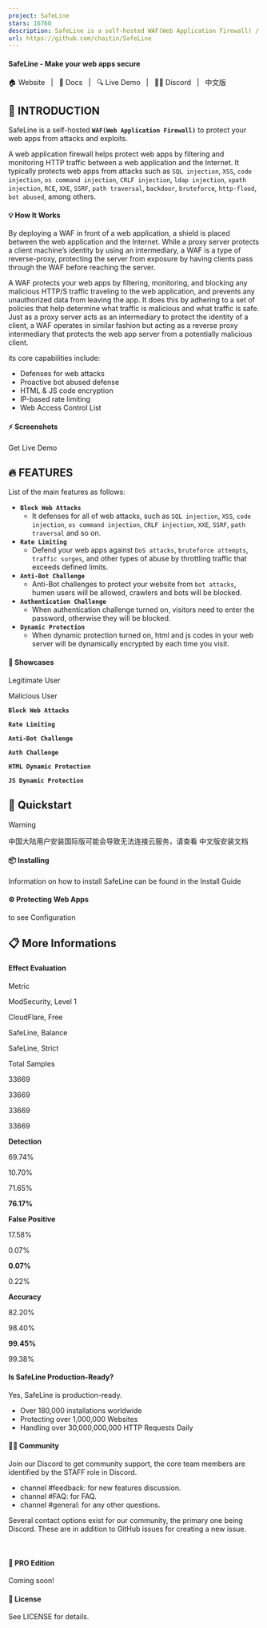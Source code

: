 ```yaml
---
project: SafeLine
stars: 16760
description: SafeLine is a self-hosted WAF(Web Application Firewall) / reverse proxy to protect your web apps from attacks and exploits.
url: https://github.com/chaitin/SafeLine
---
```


#### SafeLine - Make your web apps secure

🏠 Website   |   📖 Docs   |   🔍 Live Demo   |   🙋‍♂️ Discord   |   中文版

👋 INTRODUCTION
---------------

SafeLine is a self-hosted **`WAF(Web Application Firewall)`** to protect your web apps from attacks and exploits.

A web application firewall helps protect web apps by filtering and monitoring HTTP traffic between a web application and the Internet. It typically protects web apps from attacks such as `SQL injection`, `XSS`, `code injection`, `os command injection`, `CRLF injection`, `ldap injection`, `xpath injection`, `RCE`, `XXE`, `SSRF`, `path traversal`, `backdoor`, `bruteforce`, `http-flood`, `bot abused`, among others.

#### 💡 How It Works

By deploying a WAF in front of a web application, a shield is placed between the web application and the Internet. While a proxy server protects a client machine’s identity by using an intermediary, a WAF is a type of reverse-proxy, protecting the server from exposure by having clients pass through the WAF before reaching the server.

A WAF protects your web apps by filtering, monitoring, and blocking any malicious HTTP/S traffic traveling to the web application, and prevents any unauthorized data from leaving the app. It does this by adhering to a set of policies that help determine what traffic is malicious and what traffic is safe. Just as a proxy server acts as an intermediary to protect the identity of a client, a WAF operates in similar fashion but acting as a reverse proxy intermediary that protects the web app server from a potentially malicious client.

its core capabilities include:

-   Defenses for web attacks
-   Proactive bot abused defense
-   HTML & JS code encryption
-   IP-based rate limiting
-   Web Access Control List

#### ⚡️ Screenshots

Get Live Demo

🔥 FEATURES
-----------

List of the main features as follows:

-   **`Block Web Attacks`**
    -   It defenses for all of web attacks, such as `SQL injection`, `XSS`, `code injection`, `os command injection`, `CRLF injection`, `XXE`, `SSRF`, `path traversal` and so on.
-   **`Rate Limiting`**
    -   Defend your web apps against `DoS attacks`, `bruteforce attempts`, `traffic surges`, and other types of abuse by throttling traffic that exceeds defined limits.
-   **`Anti-Bot Challenge`**
    -   Anti-Bot challenges to protect your website from `bot attacks`, humen users will be allowed, crawlers and bots will be blocked.
-   **`Authentication Challenge`**
    -   When authentication challenge turned on, visitors need to enter the password, otherwise they will be blocked.
-   **`Dynamic Protection`**
    -   When dynamic protection turned on, html and js codes in your web server will be dynamically encrypted by each time you visit.

#### 🧩 Showcases

Legitimate User

Malicious User

**`Block Web Attacks`**

**`Rate Limiting`**

**`Anti-Bot Challenge`**

**`Auth Challenge`**

**`HTML Dynamic Protection`**

**`JS Dynamic Protection`**

🚀 Quickstart
-------------

Warning

中国大陆用户安装国际版可能会导致无法连接云服务，请查看 中文版安装文档

#### 📦 Installing

Information on how to install SafeLine can be found in the Install Guide

#### ⚙️ Protecting Web Apps

to see Configuration

📋 More Informations
--------------------

#### Effect Evaluation

Metric

ModSecurity, Level 1

CloudFlare, Free

SafeLine, Balance

SafeLine, Strict

Total Samples

33669

33669

33669

33669

**Detection**

69.74%

10.70%

71.65%

**76.17%**

**False Positive**

17.58%

0.07%

**0.07%**

0.22%

**Accuracy**

82.20%

98.40%

**99.45%**

99.38%

#### Is SafeLine Production-Ready?

Yes, SafeLine is production-ready.

-   Over 180,000 installations worldwide
-   Protecting over 1,000,000 Websites
-   Handling over 30,000,000,000 HTTP Requests Daily

#### 🙋‍♂️ Community

Join our Discord to get community support, the core team members are identified by the STAFF role in Discord.

-   channel #feedback: for new features discussion.
-   channel #FAQ: for FAQ.
-   channel #general: for any other questions.

Several contact options exist for our community, the primary one being Discord. These are in addition to GitHub issues for creating a new issue.

   

#### 💪 PRO Edition

Coming soon!

#### 📝 License

See LICENSE for details.
